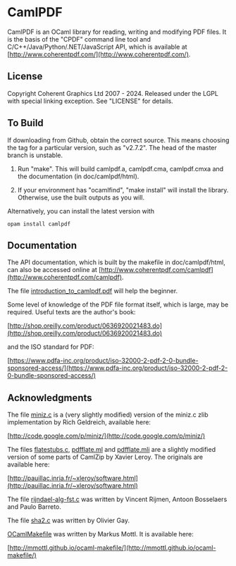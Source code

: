CamlPDF
=======

CamlPDF is an OCaml library for reading, writing and modifying PDF files. It is
the basis of the "CPDF" command line tool and C/C++/Java/Python/.NET/JavaScript
API, which is available at [http://www.coherentpdf.com/](http://www.coherentpdf.com/).

License
---

Copyright Coherent Graphics Ltd 2007 - 2024. Released under the LGPL with
special linking exception. See "LICENSE" for details.

To Build
---

If downloading from Github, obtain the correct source. This means choosing the
tag for a particular version, such as "v2.7.2". The head of the master branch is
unstable.

1. Run "make". This will build camlpdf.a, camlpdf.cma, camlpdf.cmxa and the
   documentation (in doc/camlpdf/html).

2. If your environment has "ocamlfind", "make install" will install the
   library. Otherwise, use the built outputs as you will.

Alternatively, you can install the latest version with

```
opam install camlpdf
```

Documentation
---

The API documentation, which is built by the makefile in doc/camlpdf/html, can
also be accessed online at
[http://www.coherentpdf.com/camlpdf](http://www.coherentpdf.com/camlpdf).

The file [introduction_to_camlpdf.pdf](introduction_to_camlpdf.pdf) will help
the beginner.

Some level of knowledge of the PDF file format itself, which is large, may be
required. Useful texts are the author's book:

[http://shop.oreilly.com/product/0636920021483.do](http://shop.oreilly.com/product/0636920021483.do)

and the ISO standard for PDF:

[https://www.pdfa-inc.org/product/iso-32000-2-pdf-2-0-bundle-sponsored-access/](https://www.pdfa-inc.org/product/iso-32000-2-pdf-2-0-bundle-sponsored-access/)

Acknowledgments
---

The file [miniz.c](miniz.c) is a (very slightly modified) version of the
miniz.c zlib implementation by Rich Geldreich, available here:

[http://code.google.com/p/miniz/](http://code.google.com/p/miniz/)

The files [flatestubs.c](flatestubs.c), [pdfflate.ml](pdfflate.ml) and
[pdfflate.mli](pdfflate.mli) are a slightly modified version of some parts of
CamlZip by Xavier Leroy. The originals are available here:

[http://pauillac.inria.fr/~xleroy/software.html](http://pauillac.inria.fr/~xleroy/software.html)

The file [rijndael-alg-fst.c](rijndael-alg-fst.c) was written by Vincent
Rijmen, Antoon Bosselaers and Paulo Barreto.

The file [sha2.c](sha2.c) was written by Olivier Gay.

[OCamlMakefile](OCamlMakefile) was written by Markus Mottl. It is available
here:

[http://mmottl.github.io/ocaml-makefile/](http://mmottl.github.io/ocaml-makefile/)
